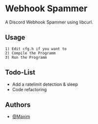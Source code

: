 # Webhook Spammer

A Discord Webhook Spammer using libcurl.


## Usage

    1) Edit cfg.h if you want to
    2) Compile the Programm
    3) Run the Programm


## Todo-List
- Add a ratelimit detection & sleep
- Code refactoring
## Authors

- [@Maxim](https://www.github.com/Maxim5550)
